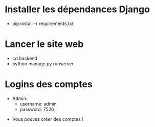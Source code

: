 # Installer les dépendances Django

- pip install -r requirements.txt

# Lancer le site web

- cd backend
- python manage.py runserver

# Logins des comptes

- Admin:
	- username: admin
	- password: 7526

+ Vous pouvez créer des comptes !
